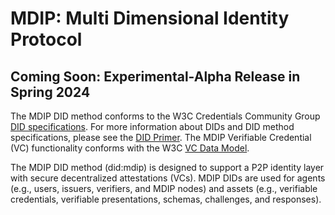 # MDIP: Multi Dimensional Identity Protocol

## Coming Soon: Experimental-Alpha Release in Spring 2024

The MDIP DID method conforms to the W3C Credentials Community Group [DID specifications](https://www.w3.org/TR/did-core/). For more information about DIDs and DID method specifications, please see the [DID Primer](https://github.com/WebOfTrustInfo/rwot12-cologne/blob/main/advance-readings/did-primer.md).
The MDIP Verifiable Credential (VC) functionality conforms with the W3C [VC Data Model](https://www.w3.org/TR/vc-data-model/). 

The MDIP DID method (did:mdip) is designed to support a P2P identity layer with secure decentralized attestations (VCs). MDIP DIDs are used for agents (e.g., users, issuers, verifiers, and MDIP nodes) and assets (e.g., verifiable credentials, verifiable presentations, schemas, challenges, and responses). 
